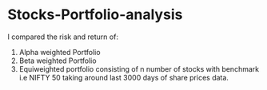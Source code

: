 # Stocks-Portfolio-analysis
I compared the risk and return of:

1. Alpha weighted Portfolio 
2. Beta weighted Portfolio
3. Equiweighted portfolio 
     consisting of n number of stocks with benchmark i.e NIFTY 50
     taking around last 3000 days of share prices data.
